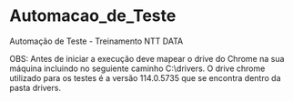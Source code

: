 # Automacao_de_Teste
Automação de Teste - Treinamento NTT DATA

OBS: Antes de iniciar a execução deve mapear o drive do Chrome na sua máquina incluindo no seguiente caminho C:\drivers.
O drive chrome utilizado para os testes é a versão 114.0.5735 que se encontra dentro da pasta drivers.

